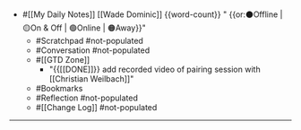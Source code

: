 - #[[My Daily Notes]] [[Wade Dominic]] {{word-count}} " {{or:⚫️Offline | 🟡On & Off | 🟢Online | 🟠Away}}"
    - #Scratchpad #not-populated
    - #Conversation #not-populated
    - #[[GTD Zone]]
        - "{{[[DONE]]}} add recorded video of pairing session with [[Christian Weilbach]]"
    - #Bookmarks
    - #Reflection #not-populated
    - #[[Change Log]] #not-populated
- ---
